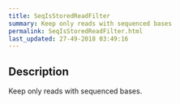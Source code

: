 ```yaml
---
title: SeqIsStoredReadFilter
summary: Keep only reads with sequenced bases
permalink: SeqIsStoredReadFilter.html
last_updated: 27-49-2018 03:49:16
---
```



## Description

Keep only reads with sequenced bases.


